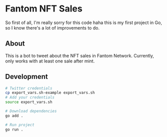 # Fantom NFT Sales

So first of all, I'm really sorry for this code haha this is my first project in Go, so I know 
there's a lot of improvements to do.

## About
This is a bot to tweet about the NFT sales in Fantom Network.
Currently, only works with at least one sale after mint.

## Development
```bash
# Twitter credentials
cp export_vars.sh-example export_vars.sh
# Add your credentials
source export_vars.sh

# Download dependencies
go add .

# Run project
go run .
```